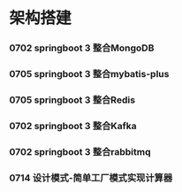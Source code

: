 # 架构搭建
### 0702 springboot 3 整合MongoDB
### 0705 springboot 3 整合mybatis-plus
### 0705 springboot 3 整合Redis
### 0702 springboot 3 整合Kafka
### 0702 springboot 3 整合rabbitmq
### 0714 设计模式-简单工厂模式实现计算器
